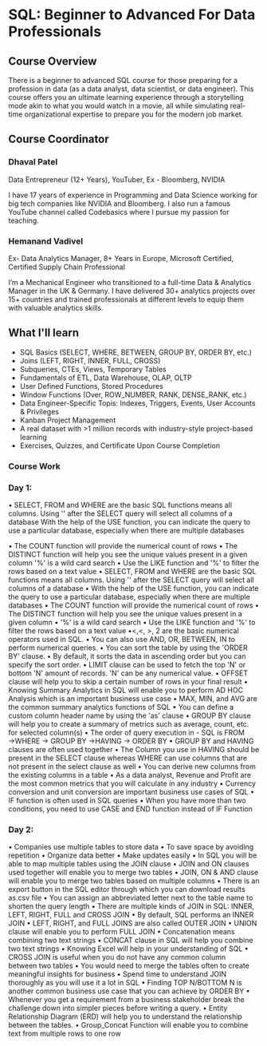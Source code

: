 
# SQL: Beginner to Advanced For Data Professionals

## Course Overview
There is a beginner to advanced SQL course for those preparing for a profession in data (as a data analyst, data scientist, or data engineer). This course offers you an ultimate learning experience through a storytelling mode akin to what you would watch in a movie, all while simulating real-time organizational expertise to prepare you for the modern job market.

## Course Coordinator 
### Dhaval Patel
Data Entrepreneur (12+ Years), YouTuber,
Ex - Bloomberg, NVIDIA

I have 17 years of experience in Programming and Data Science working for big tech companies like NVIDIA and Bloomberg. I also run a famous YouTube channel called Codebasics where I pursue my passion for teaching.

### Hemanand Vadivel
Ex- Data Analytics Manager, 8+ Years in Europe, Microsoft Certified, Certified Supply Chain Professional

I’m a Mechanical Engineer who transitioned to a full-time Data & Analytics Manager in the UK & Germany. I have delivered 30+ analytics projects over 15+ countries and trained professionals at different levels to equip them with valuable analytics skills.

## What I'll learn

- SQL Basics (SELECT, WHERE, BETWEEN, GROUP BY, ORDER BY, etc.)
- Joins (LEFT, RIGHT, INNER, FULL, CROSS)
- Subqueries, CTEs, Views, Temporary Tables
- Fundamentals of ETL, Data Warehouse, OLAP, OLTP
- User Defined Functions, Stored Procedures
- Window Functions (Over, ROW_NUMBER, RANK, DENSE_RANK, etc.)
- Data Engineer-Specific Topis: Indexes, Triggers, Events, User Accounts & Privileges
- Kanban Project Management
- A real dataset with >1 million records with industry-style project-based learning
- Exercises, Quizzes, and Certificate Upon Course Completion

### Course Work
### Day 1:
• SELECT, FROM and WHERE are the basic SQL functions means all columns. Using '' after the SELECT query will select all columns of a database With the help of the USE function, you can indicate the query to use a particular database, especially when there are multiple databases

• The COUNT function will provide the numerical count of rows
• The DISTINCT function will help you see the unique values present in a given column '%' is a wild card search
• Use the LIKE function and '%' to filter the rows based on a text value
• SELECT, FROM and WHERE are the basic SQL functions means all columns. Using '' after the SELECT query will select all columns of a database
• With the help of the USE function, you can indicate the query to use a particular database, especially when there are multiple databases
• The COUNT function will provide the numerical count of rows
• The DISTINCT function will help you see the unique values present in a given column
• '%' is a wild card search
• Use the LIKE function and '%' to filter the rows based on a text value
•<,<, >, 2 are the basic numerical operators used in SQL.
• You can also use AND, OR, BETWEEN, IN to perform numerical queries.
• You can sort the table by using the 'ORDER BY' clause.
• By default, it sorts the data in ascending order but you can specify the sort order.
• LIMIT clause can be used to fetch the top 'N' or bottom 'N' amount of records. 'N' can be any numerical value.
• OFFSET clause will help you to skip a certain number of rows in your final result
• Knowing Summary Analytics in SQL will enable you to perform AD HOC Analysis which is an important business use case
• MAX, MIN, and AVG are the common summary analytics functions of SQL
• You can define a custom column header name by using the 'as' clause
• GROUP BY clause will help you to create a summary of metrics such as average, count, etc. for selected column(s)
• The order of query execution in - SQL is FROM →WHERE → GROUP BY →HAVING → ORDER BY
• GROUP BY and HAVING clauses are often used together
• The Column you use in HAVING should be present in the SELECT clause whereas WHERE can use columns that are not present in the select clause as well
• You can derive new columns from the existing columns in a table
• As a data analyst, Revenue and Profit are the most common metrics that you will calculate in any industry
• Currency conversion and unit conversion are important business use cases of SQL
• IF function is often used in SQL queries
• When you have more than two conditions, you need to use CASE and END function instead of IF Function

### Day 2:
• Companies use multiple tables to store data
• To save space by avoiding repetition
• Organize data better
• Make updates easily
• In SQL you will be able to map multiple tables using the JOIN clause
• JOIN and ON clauses used together will enable you to merge two tables
• JOIN, ON & AND clause will enable you to merge two tables based on multiple columns
• There is an export button in the SQL editor through which you can download results as.csv file
• You can assign an abbreviated letter next to the table name to shorten the query length
• There are multiple kinds of JOIN in SQL: INNER, LEFT, RIGHT, FULL and CROSS JOIN
• By default, SQL performs an INNER JOIN
• LEFT, RIGHT, and FULL JOINS are also called OUTER JOIN
• UNION clause will enable you to perform FULL JOIN
• Concatenation means combining two text strings
• CONCAT clause in SQL will help you combine two text strings
• Knowing Excel will help in your understanding of SQL
• CROSS JOIN is useful when you do not have any common column between two tables
• You would need to merge the tables often to create meaningful insights for business
• Spend time to understand JOIN thoroughly as you will use it a lot in SQL
• Finding TOP N/BOTTOM N is another common business use case that you can achieve by ORDER BY
• Whenever you get a requirement from a business stakeholder break the challenge down into simpler pieces before writing a query.
• Entity Relationship Diagram (ERD) will help you to understand the relationship between the tables.
• Group_Concat Function will enable you to combine text from multiple rows to one row
